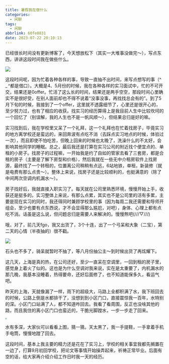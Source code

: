 ```yaml
---
title: 暑假我在做什么
categories:
  - 闲聊
tags:
  - 闲聊
abbrlink: 60fe0831
date: 2023-07-22 20:10:13
---
```


已经很长时间没有更新博客了，今天想放松下（其实一大堆事没做完～），写点东西，讲讲这段时间我在做些什么。

![](https://cdn.makiru.top/images/202307222018507.jpeg)

<!--more-->

这段时间呢，因为忙着各种各样的事，导致一直抽不出时间，来写点想写的事（^ _ ^都是借口）。大概是4、5月份的时候，我在各种各样的实习面试中，忙的不可开交，结果还是0offer。忙活了这么长的时间，结果还是两手空空，那段时间心里确实不是很好受，在别人面前却也不得不说着“没事没事，再找找总会有的”。到了5月下旬的时候，我接到了一个offer，这里就不透露细节了，心里还是很开心的，至少努力过，也有了相应的收获。找实习的经历算得上是我目前人生中比较坎坷的一个回忆了（别误解，我的人生也不是一帆风顺～），但结果总归是好的嘛。

实习找到后，我在学校里又呆了一个礼拜，这一个礼拜也在忙着找房子，毕竟实习的地方离学校还是蛮远的，来回奔波有点吃不消（去踩点实习地点的时候，体验过一次），而且即使不怕吃苦，但晚上回来的时候也太晚了，洗澡什么的不太好，会影响其他同学的睡眠。总之，最后我还是打算在实习公司的附近找个便宜点的、单租的小房子。找房子的过程嘛，一开始我是约了自如的管家去看了三套房，都是合租的房子（主要是了解下房型和价格），然后我就在一些无中介租房软件上找房源，最终找了一个转租的，位置离公司稍稍有点远，6站地铁，单租，新装修（就是电费有那么点贵～）。整体上来说，找房子还是比较顺利的，也挺满意的（除了中间两次空调内机漏水～）。

房子找好后，我就直接入职实习了。每天就在公司里熟悉环境，慢慢开始上手，收获还是挺多的。实习整体上来说，有那么点累，其实也不是公司里的活有多累，主要是现在实习的同时，我还得同时兼顾学校里的事（因为每周二我还需要和导师开组会，至少也要有点东西说，才不会显得那么尴尬，对吧），身体、心理上都有点吃不消。话虽是这么说，但问题总归是需要人来解决的。慢慢熬吧(///▽///)

哦，对了，前几天fgo，我又出货了，3个十连，出了一个弓呆和大象（二宝），第二天的心情（半夜抽的）很不戳。

![](https://cdn.makiru.top/images/202307222208519.jpeg)

石头也不多了，骑呆就暂时不抽了，等八月份抽公主～到时候出货了再炫耀下。

这几天，上海是真的热，在公司还好，至少一直呆在空调里，一回到租的房子里，感觉身上着火了似的。这也是为什么空调对我来说，实在是太重要了，内机漏水的那几晚，我基本没睡着，热得要命，还好后面修了，也不知道能保多久，看运气吧。

昨天的上海，天就像漏了一样，雨下的超级大，马路上全都积满了水，我下班回去的时候，公路上倒是水都排干了，没想到到小区门口，直接震惊我一百年，水特别的深。小区门口站满了人，都不知道咋回去。我看了看周围，反正也没啥其他的路，而且我住的离小区门口也蛮近的，干脆光脚蹚水，一步一步走了回来。

<img src="https://cdn.makiru.top/images/202307222215023.jpg" style="zoom:33%;" />

水有多深，大家伙可以看看上图，猜一猜。天太黑了，我一手提鞋，一手拿着手机手电筒，慢慢地蹚了回去。

这段时间，基本上我主要的精力还是花在了实习上，学校的相关事宜我都先搁置在一边了，打算9月初回学校，把论文等事情开始操弄起来，祈祷正常毕业。后面有空的话，给大家再介绍介绍工作日时我一天的经历。
